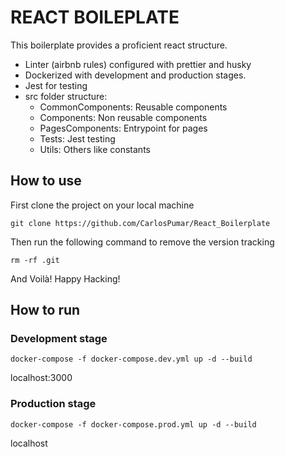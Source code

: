 # REACT BOILEPLATE

This boilerplate provides a proficient react structure.

- Linter (airbnb rules) configured with prettier and husky
- Dockerized with development and production stages.
- Jest for testing
- src folder structure:
  - CommonComponents: Reusable components
  - Components: Non reusable components
  - PagesComponents: Entrypoint for pages
  - Tests: Jest testing
  - Utils: Others like constants

## How to use

First clone the project on your local machine
```shell
git clone https://github.com/CarlosPumar/React_Boilerplate
```

Then run the following command to remove the version tracking
```shell
rm -rf .git
```

And Voilà! Happy Hacking!

## How to run

### Development stage

```shell
docker-compose -f docker-compose.dev.yml up -d --build
```

localhost:3000

### Production stage

```shell
docker-compose -f docker-compose.prod.yml up -d --build
```

localhost
